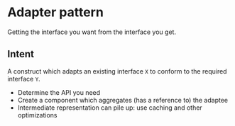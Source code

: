 # **Adapter pattern**

Getting the interface you want from the interface you get.

## **Intent**

A construct which adapts an existing interface `X` to conform to the required interface `Y`.

- Determine the API you need
- Create a component which aggregates (has a reference to) the adaptee
- Intermediate representation can pile up: use caching and other optimizations
